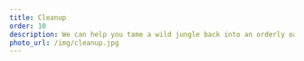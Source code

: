 ```yaml
---
title: Cleanup
order: 10
description: We can help you tame a wild jungle back into an orderly oasis. During your consultation, we will identify planted, invasive, and native plants to develop a management strategy.
photo_url: /img/cleanup.jpg
---
```


